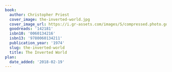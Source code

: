 ```yaml
---
book:
  author: Christopher Priest
  cover_image: the-inverted-world.jpg
  cover_image_url: https://i.gr-assets.com/images/S/compressed.photo.goodreads.com/books/1245646253l/142181.jpg
  goodreads: '142181'
  isbn10: '0060134216'
  isbn13: '9780060134211'
  publication_year: '1974'
  slug: the-inverted-world
  title: The Inverted World
plan:
  date_added: '2018-02-19'
---
```

